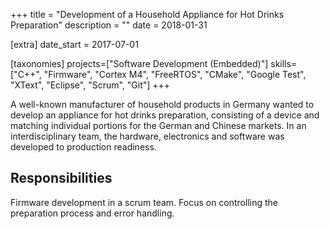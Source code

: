 +++
title = "Development of a Household Appliance for Hot Drinks Preparation"
description = ""
date = 2018-01-31

[extra]
date_start = 2017-07-01

[taxonomies]
projects=["Software Development (Embedded)"]
skills=["C++", "Firmware", "Cortex M4", "FreeRTOS", "CMake", "Google Test", "XText", "Eclipse", "Scrum", "Git"]
+++

A well-known manufacturer of household products in Germany wanted
to develop an appliance for hot drinks preparation, consisting of a
device and matching individual portions for the German and Chinese
markets. In an interdisciplinary team, the hardware, electronics and
software was developed to production readiness.

## Responsibilities
Firmware development in a scrum team. Focus on controlling the preparation process and error handling.